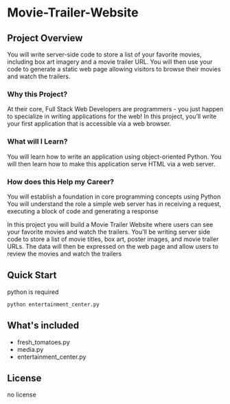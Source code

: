 # Movie-Trailer-Website

## Project Overview
You will write server-side code to store a list of your favorite movies, including box art imagery and a movie trailer URL. You will then use your code to generate a static web page allowing visitors to browse their movies and watch the trailers.

### Why this Project?
At their core, Full Stack Web Developers are programmers - you just happen to specialize in writing applications for the web! In this project, you’ll write your first application that is accessible via a web browser.

### What will I Learn?
You will learn how to write an application using object-oriented Python. You will then learn how to make this application serve HTML via a web server.

### How does this Help my Career?
You will establish a foundation in core programming concepts using Python
You will understand the role a simple web server has in receiving a request, executing a block of code and generating a response






In this project you will build a Movie Trailer Website where users can see your favorite movies and watch the trailers. You'll be writing server side code to store a list of movie titles, box art, poster images, and movie trailer URLs. The data will then be expressed on the web page and allow users to review the movies and watch the trailers

## Quick Start
python is required
```
python entertainment_center.py
```
## What's included
* fresh_tomatoes.py
* media.py
* entertainment_center.py

## License
no license

